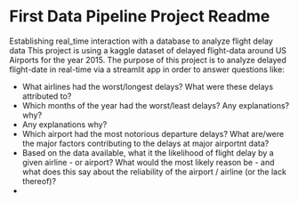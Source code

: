 # First Data Pipeline Project Readme
Establishing real_time interaction with a database to analyze flight delay data
This project is using a kaggle dataset of delayed flight-data around US Airports for the year 2015.
The purpose of this project is to analyze delayed flight-date in real-time via a streamlit app in order to answer questions like:
- What airlines had the worst/longest delays? What were these delays attributed to?
- Which months of the year had the worst/least delays? Any explanations? why?
- Any explanations why?
- Which airport had the most notorious departure delays? What are/were the major factors contributing to the delays at major airportnt data?
- Based on the data available, what it the likelihood of flight delay by a given airline - or airport? What would the most likely reason be - and what does this say about the reliability of the airport / airline (or the lack thereof)?
- 
